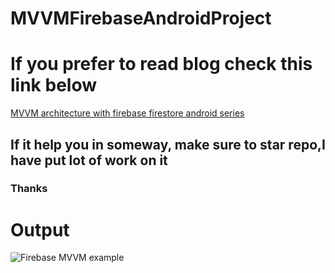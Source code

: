 # MVVMFirebaseAndroidProject

# If you prefer to read blog check this link below

[MVVM architecture with firebase firestore android series](https://codingwithtashi.medium.com/mvvm-architecture-with-firebase-firestore-android-series-java-1-2-cf4e95800fbf)   

## If it help you in someway, make sure to star repo,I have put lot of work on it

### Thanks

# Output
![Firebase MVVM example](https://cdn-images-1.medium.com/max/1000/1*9f8K5KqDLHGJkeS8RBqEjg.jpeg?raw=true "Title")
